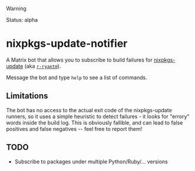 > [!WARNING]
> Status: alpha

# nixpkgs-update-notifier

A Matrix bot that allows you to subscribe to build failures for [nixpkgs-update](https://nix-community.github.io/nixpkgs-update/) (aka [`r-ryantm`](https://github.com/r-ryantm)).

Message the bot and type `help` to see a list of commands.

## Limitations

The bot has no access to the actual exit code of the nixpkgs-update runners, so it uses a simple heuristic to detect failures - it looks for "errory" words inside the build log.
This is obviously fallible, and can lead to false positives and false negatives -- feel free to report them!

## TODO

- Subscribe to packages under multiple Python/Ruby/... versions
